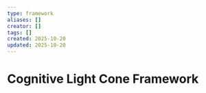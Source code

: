 ```yaml
---
type: framework
aliases: []
creator: []
tags: []
created: 2025-10-20
updated: 2025-10-20
---
```


# Cognitive Light Cone Framework


